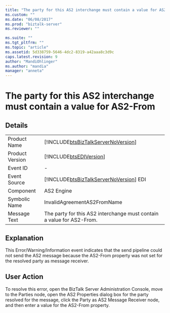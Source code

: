 ```yaml
---
title: "The party for this AS2 interchange must contain a value for AS2-From | Microsoft Docs"
ms.custom: ""
ms.date: "06/08/2017"
ms.prod: "biztalk-server"
ms.reviewer: ""

ms.suite: ""
ms.tgt_pltfrm: ""
ms.topic: "article"
ms.assetid: 5d338759-5646-4dc2-8319-a42aaa8c3d9c
caps.latest.revision: 9
author: "MandiOhlinger"
ms.author: "mandia"
manager: "anneta"
---
```

# The party for this AS2 interchange must contain a value for AS2-From
## Details  
  
|                 |                                                                                        |
|-----------------|----------------------------------------------------------------------------------------|
|  Product Name   |   [!INCLUDE[btsBizTalkServerNoVersion](../includes/btsbiztalkservernoversion-md.md)]   |
| Product Version |               [!INCLUDE[btsEDIVersion](../includes/btsediversion-md.md)]               |
|    Event ID     |                                           -                                            |
|  Event Source   | [!INCLUDE[btsBizTalkServerNoVersion](../includes/btsbiztalkservernoversion-md.md)] EDI |
|    Component    |                                       AS2 Engine                                       |
|  Symbolic Name  |                              InvalidAgreementAS2FromName                               |
|  Message Text   |         The party for this AS2 interchange must contain a value for AS2-From.          |
  
## Explanation  
 This Error/Warning/Information event indicates that the send pipeline could not send the AS2 message because the AS2-From property was not set for the resolved party as message receiver.  
  
## User Action  
 To resolve this error, open the BizTalk Server Administration Console, move to the Parties node, open the AS2 Properties dialog box for the party resolved for the message, click the Party as AS2 Message Receiver node, and then enter a value for the AS2-From property.